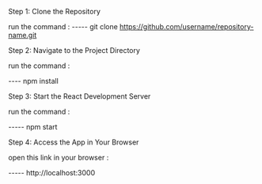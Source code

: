
Step 1: Clone the Repository

run the command :
----- git clone https://github.com/username/repository-name.git

Step 2: Navigate to the Project Directory

run the command :

----  npm install


Step 3: Start the React Development Server

run the command  :

-----  npm start


Step 4: Access the App in Your Browser

open this link in your browser :

-----  http://localhost:3000




